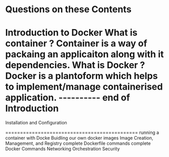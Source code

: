 Questions on these 
Contents
========
Introduction to Docker 
What is container ? 
Container is a way of packaing an applicaiton along with it dependencies. 
What is Docker ? 
Docker is a plantoform which helps to implement/manage containerised application. 
---------- end of Introduction 
=============================================
Installation and Configuration

=============================================
running a container with Docke 
Buidling our own docker images
Image Creation, Management, and Registry
complete Dockerfile commands
complete Docker Commands
Networking
Orchestration
Security


